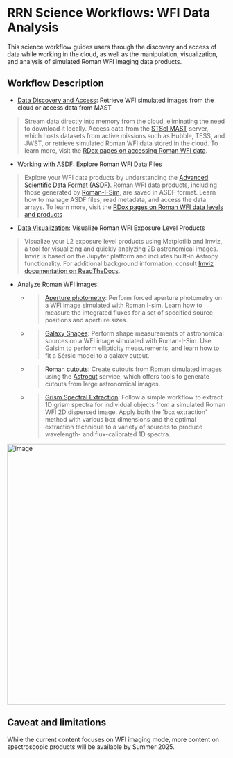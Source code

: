 # RRN Science Workflows: WFI Data Analysis 

This science workflow guides users through the discovery and access of data while working in the cloud, as well as the manipulation, visualization, and analysis of simulated Roman WFI imaging data products.

## Workflow Description

- [Data Discovery and Access](../../content/notebooks/data_discovery_and_access/data_discovery_and_access.ipynb): Retrieve WFI simulated images from the cloud or access data from MAST
> Stream data directly into memory from the cloud, eliminating the need to download it locally. Access data from the [STScI MAST](https://archive.stsci.edu/) server, which hosts datasets from active missions such as Hubble, TESS, and JWST, or retrieve simulated Roman WFI data stored in the cloud. To learn more, visit the [RDox pages on accessing Roman WFI data](https://roman-docs.stsci.edu/data-handbook-home/accessing-wfi-data).
- [Working with ASDF](../../content/notebooks/working_with_asdf/working_with_asdf.ipynb): Explore Roman WFI Data Files
> Explore your WFI data products by understanding the [Advanced Scientific Data Format (ASDF)](https://roman-docs.stsci.edu/data-handbook-home/wfi-data-format/introduction-to-asdf). Roman WFI data products, including those generated by [Roman-I-Sim](https://romanisim.readthedocs.io/en/latest/), are saved in ASDF format. Learn how to manage ASDF files, read metadata, and access the data arrays. To learn more, visit the [RDox pages on Roman WFI data levels and products](https://roman-docs.stsci.edu/data-handbook-home/wfi-data-format/data-levels-and-products)
- [Data Visualization](../../content/notebooks/data_visualization/data_visualization.ipynb): Visualize Roman WFI Exposure Level Products
> Visualize your L2 exposure level products using Matplotlib and Imviz, a tool for visualizing and quickly analyzing 2D astronomical images. Imviz is based on the Jupyter platform and includes built-in Astropy functionality. For additional background information, consult [Imviz documentation on ReadTheDocs](https://jdaviz.readthedocs.io/en/latest/imviz/index.html).
- Analyze Roman WFI images:
    - > [Aperture photometry](../../content/notebooks/aperture_photometry/aperture_photometry.ipynb): Perform forced aperture photometry on a WFI image simulated with Roman I-sim. Learn how to measure the integrated fluxes for a set of specified source positions and aperture sizes.
    - > [Galaxy Shapes](../../content/notebooks/measuring_galaxy_shapes/measuring_galaxy_shapes.ipynb): Perform shape measurements of astronomical sources on a WFI image simulated with Roman-I-Sim. Use Galsim to perform ellipticity measurements, and learn how to fit a Sérsic model to a galaxy cutout.
    - > [Roman cutouts](../../content/notebooks/roman_cutouts/roman_cutouts.ipynb): Create cutouts from Roman simulated images using the [Astrocut](https://astrocut.readthedocs.io/en/latest/index.html#http://) service, which offers tools to generate cutouts from large astronomical images.
    - > [Grism Spectral Extraction](../../content/notebooks/grism_spectral_extraction/grism_spectral_extraction.ipynb): Follow a simple workflow to extract 1D grism spectra for individual objects from a simulated Roman WFI 2D dispersed image. Apply both the 'box extraction' method with various box dimensions and the optimal extraction technique to a variety of sources to produce wavelength- and flux-calibrated 1D spectra.

<img width="600" alt="image" src="https://github.com/user-attachments/assets/f13a8511-61e2-4054-8640-0ab61dd427ce" />

## Caveat and limitations
While the current content focuses on WFI imaging mode, more content on spectroscopic products will be available by Summer 2025.
